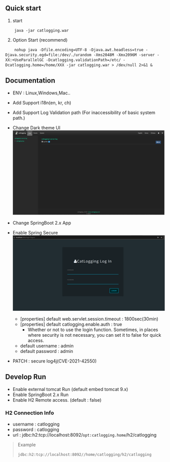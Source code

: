 ## Quick start
1. start
```
    java -jar catlogging.war
```

2. Option Start (recommend)
```
    nohup java -Dfile.encoding=UTF-8 -Djava.awt.headless=true -Djava.security.egd=file:/dev/./urandom -Xms2048M -Xmx2096M -server -XX:+UseParallelGC -Dcatlogging.validationPath=/etc/ -Dcatlogging.home=/home/XXX -jar catlogging.war > /dev/null 2>&1 &
``` 

## Documentation

- ENV : Linux,Windows,Mac..
- Add Support i18n(en, kr, ch)
- Add Support Log Validation path (For inaccessibility of basic system path.)
- Change Dark theme UI
![login-sample](image/Dashboard-Sample.png)
- Change SpringBoot 2.x App
- Enable Spring Secure
![login-sample](image/Login-Sample.png)
    - [properties] default web.servlet.session.timeout : 1800sec(30min) 
    - [properties] default catlogging.enable.auth : true
        - Whether or not to use the login function.
        Sometimes, in places where security is not necessary, you can set it to false for quick access. 
    - default username : admin
    - default password : admin
    
- PATCH : secure log4j(CVE-2021-42550)

## Develop Run

- Enable external tomcat Run (default embed tomcat 9.x)
- Enable SpringBoot 2.x Run
- Enable H2 Remote access. (default : false)

### H2 Connection Info 
- username : catlogging
- password : catlogging 
- url : jdbc:h2:tcp://localhost:8092/`opt:catlogging.home`/h2/catlogging

> Example
> ```bash
> jdbc:h2:tcp://localhost:8092//home/catlogging/h2/catlogging
> ```
